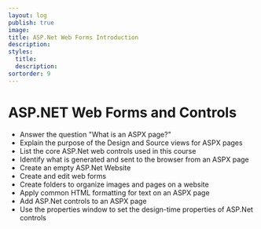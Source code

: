 ```yaml
---
layout: log
publish: true
image: 
title: ASP.Net Web Forms Introduction
description: 
styles:
  title: 
  description: 
sortorder: 9
---
```

# ASP.NET Web Forms and Controls

- Answer the question "What is an ASPX page?"
- Explain the purpose of the Design and Source views for ASPX pages
- List the core ASP.Net web controls used in this course
- Identify what is generated and sent to the browser from an ASPX page
- Create an empty ASP.Net Website
- Create and edit web forms
- Create folders to organize images and pages on a website
- Apply common HTML formatting for text on an ASPX page
- Add ASP.Net controls to an ASPX page
- Use the properties window to set the design-time properties of ASP.Net controls
